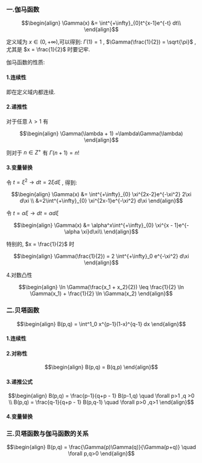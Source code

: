 ### 一.伽马函数

$$\begin{align}
    \Gamma(x) &= \int^{+\infty}_{0}t^{x-1}e^{-t} dt\\
\end{align}$$

定义域为 $x \in(0,+\infty)$,可以得到: $\Gamma(1) =1$ , $\Gamma(\frac{1}{2}) = \sqrt{\pi}$ ,尤其是 $x = \frac{1}{2}$ 时要记牢.


伽马函数的性质:
#### 1.连续性
即在定义域内都连续.
#### 2.递推性
对于任意 $\lambda >1$ 有

$$\begin{align}
    \Gamma(\lambda + 1) =\lambda\Gamma(\lambda)
\end{align}$$

则对于 $n\in Z^+$ 有 $\Gamma(n+1) = n!$

#### 3.变量替换
令 $t = \xi^2 \rightarrow dt = 2\xi d\xi$ , 得到:

$$\begin{align}
    \Gamma(x) &= \int^{+\infty}_{0} \xi^{2x-2}e^{-\xi^2} 2\xi d\xi \\
    &=2\int^{+\infty}_{0} \xi^{2x-1}e^{-\xi^2}  d\xi
\end{align}$$

令 $t  = \alpha \xi \rightarrow dt = \alpha d\xi$ 

$$\begin{align}
    \Gamma(x) &= \alpha^x\int^{+\infty}_{0}    \xi^{x - 1}e^{-\alpha \xi}d\xi\\
\end{align}$$

特别的, $x = \frac{1}{2}$ 时

$$\begin{align}
    \Gamma(\frac{1}{2}) = 2 \int^{+\infty}_0 e^{-\xi^2} d\xi
\end{align}$$

4.对数凸性

$$\begin{align}
    \ln \Gamma(\frac{x_1 + x_2}{2}) \leq \frac{1}{2} \ln \Gamma(x_1) + \frac{1}{2} \ln \Gamma(x_2)
\end{align}$$

### 二.贝塔函数

$$\begin{align}
    B(p,q) = \int^1_0 x^{p-1}(1-x)^{q-1} dx
\end{align}$$

#### 1.连续性
#### 2.对称性


$$\begin{align}
    B(p,q)  = B(q,p)
\end{align}$$

#### 3.递推公式

$$\begin{align}
    B(p,q) = \frac{p-1}{q+p - 1} B(p-1,q) \quad \forall  p>1 ,q >0 \\
    B(p,q) = \frac{q-1}{q+p - 1} B(p,q-1) \quad \forall p>0 ,q>1
\end{align}$$

#### 4.变量替换


### 三.贝塔函数与伽马函数的关系

$$\begin{align}
    B(p,q) = \frac{\Gamma(p)\Gamma(q)}{\Gamma(p+q)} \quad \forall p,q>0
\end{align}$$
